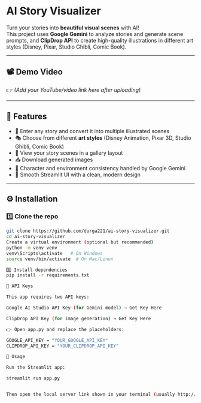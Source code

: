 #  AI Story Visualizer  

Turn your stories into **beautiful visual scenes** with AI!  
This project uses **Google Gemini** to analyze stories and generate scene prompts, and **ClipDrop API** to create high-quality illustrations in different art styles (Disney, Pixar, Studio Ghibli, Comic Book).  

---

## 📽️ Demo Video  
👉 *(Add your YouTube/video link here after uploading)*  

---

## 🌟 Features  
- 📝 Enter any story and convert it into multiple illustrated scenes  
- 🎭 Choose from different **art styles** (Disney Animation, Pixar 3D, Studio Ghibli, Comic Book)  
- 📖 View your story scenes in a gallery layout  
- 📥 Download generated images  
- 🎨 Character and environment consistency handled by Google Gemini  
- 🎉 Smooth Streamlit UI with a clean, modern design  

---

## ⚙️ Installation  

### 1️⃣ Clone the repo  
```bash
git clone https://github.com/durga221/ai-story-visualizer.git
cd ai-story-visualizer
Create a virtual environment (optional but recommended)
python -m venv venv
venv\Scripts\activate   # On Windows
source venv/bin/activate  # On Mac/Linux

3️⃣ Install dependencies
pip install -r requirements.txt

🔑 API Keys

This app requires two API keys:

Google AI Studio API Key (for Gemini model) → Get Key Here

ClipDrop API Key (for image generation) → Get Key Here

👉 Open app.py and replace the placeholders:

GOOGLE_API_KEY = "YOUR_GOOGLE_API_KEY"
CLIPDROP_API_KEY = "YOUR_CLIPDROP_API_KEY"

🚀 Usage

Run the Streamlit app:

streamlit run app.py


Then open the local server link shown in your terminal (usually http://localhost:8501).
